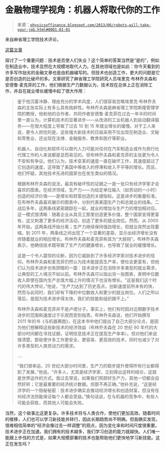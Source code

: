 <!--yml

分类：未分类

日期：2024-05-18 06:55:48

-->

# 金融物理学视角：机器人将取代你的工作

> 来源：[`physicsoffinance.blogspot.com/2013/06/robots-will-take-your-job.html#0001-01-01`](http://physicsoffinance.blogspot.com/2013/06/robots-will-take-your-job.html#0001-01-01)

来自麻省理工学院技术评论，

[这篇文章](http://www.technologyreview.com/featuredstory/515926/how-technology-is-destroying-jobs/)

探讨了一个重要问题：技术是否使人们失业？这个简单的答案当然是“是的”，例如在制造业中，技术显然在大规模地取代人力。在其他领域也是如此：你今天看到的许多写作拙劣的金融文章也是由机器编写的。但技术也创造工作，更大的问题是它是否创造的比破坏的多。文章研究了麻省理工学院研究人员埃里克·布林乔夫森和安德鲁·麦克菲的工作，他们根据生产力数据认为，技术现在总体上正在消除工作，并且在就业增长缓慢中起了很大作用：

> 鉴于他沉着冷静、理由充分的学术风度，人们很容易忽略埃里克·布林乔夫森的主张实际上有多么具有挑衅性。布林乔夫森是麻省理工学院斯隆管理学院的教授，他和他的合作者、共同作者安德鲁·麦克菲在过去一年半的时间里一直认为，计算机技术的显著进步——从改进的工业机器人到自动翻译服务——在很大程度上导致了过去 10 到 15 年就业增长的缓慢。对于工人来说，更令人担忧的是，这些强大新技术的日益采用不仅出现在制造业、文秘和零售业，还出现在法律、金融服务、教育和医疗等职业。
> 
> 机器人、自动化和软件可以取代人力可能对任何在汽车制造业或作为旅行社代理工作的人来说都是显而易见的。但布林乔夫森和麦克菲的主张更为令人不安和有争议。他们认为，技术变革的速度一直在破坏工作，其速度超过了它创造的速度，这导致了美国中等收入的停滞和收入不平等的增长。而且，他们怀疑，其他技术先进的国家也在发生类似的情况。
> 
> 根据布林乔夫森的说法，最具有破坏性的证据之一是一张只有经济学家才会喜欢的图表。在经济领域，生产力——为给定单位输入（如劳动的一小时）创造的经济价值——是增长和财富创造的关键指标。这是进步的衡量标准。在布林乔夫森喜欢展示的图表中，分别代表美国生产力和总就业的线条。二战后多年，这两条线紧密跟踪在一起，就业的增加与生产力的增加相对应。这一模式很清晰：随着企业从其员工那里创造更多价值，整个国家变得更富有，这又刺激了更多的经济活动，创造了更多的就业岗位。然而，从 2000 年开始，这两条线开始分离；生产力继续保持强劲增长，但就业突然出现萎缩。到 2011 年，两条线之间出现了一个显著的差距，显示出经济增长没有伴随着就业的相应增长。布林乔夫森和麦克菲称其为“大脱钩”。布林乔夫森表示，他确信技术既导致了生产力的健康增长，也导致了就业的缓慢增长。
> 
> 这是一个令人震惊的论断，因为它威胁到了许多经济学家对技术进步的信仰。布林乔夫森和麦克菲仍然认为技术能提高生产率，使社会更富有，但他们认为技术进步也有阴暗的一面：技术进步正在消除许多类型的就业需求，让典型的工人境况不如以前。布林乔夫森可以指出另一张图表，表明中位数收入即使在国内生产总值大幅上升的情况下也没有增长。“这是我们这个时代的伟大悖论，”他说，“生产力达到了历史高点，创新速度前所未有的快，然而与此同时，我们却有下降的中位数收入和更少的就业岗位。人们之所以落后，是因为技术进步得太快，我们的技能和组织跟不上。”
> 
> 布林乔夫森和麦克菲并不是卢德分子。事实上，他们有时因对近期数字技术进步的范围和速度过于乐观而受到指责。布林乔夫森说，他们开始撰写 2011 年的书《与机器赛跑》，在这本书中他们提出了自己大部分论点，是因为他们想解释这些新技术的经济效益（布林乔夫森在 20 世纪 90 年代的大部分时间都在寻找证据，证明信息技术正在提高生产率率）。但对他们来说很清楚，那些使许多工作更安全、更容易、更高效的技术，同时也减少了对许多类型的人类劳动力的需求。
> 
> ....
> 
> “我们很幸运，20 世纪大部分时间里，生产力的稳步提升使得所有行业都得到了发展，”他说。“许多人，尤其是经济学家，立刻得出这样的结论，这就是世界运作的方式。我过去常说，如果我们照顾好生产力，其他一切都会自然好转；它是最重要的经济统计数据。但那不再正确。”他补充说，“这是经济学的一个隐秘秘密：技术进步确实会推动经济增长和创造财富，但没有任何经济法则能保证每个人都会受益。”换句话说，在与机器的竞争中，有些人可能会获胜，而其他人可能会失败。

当然，这个故事比这更复杂。许多技术将与人类合作，使他们更加高效。随着时间的推移，人们也可以学习新技能并转行，因此长期趋势尚不明确。但我确实发现，很难相信简单的“经济会像过去一样调整”的观点，因为变化率和时间尺度很重要。技术进步正在加速。我们拥有的技术越多，我们学习创造的能力就越快。人们唯一能跟上步伐的方式是，如果大规模部署的技术也能帮助他们更快地学习新技能。这正在发生吗？
